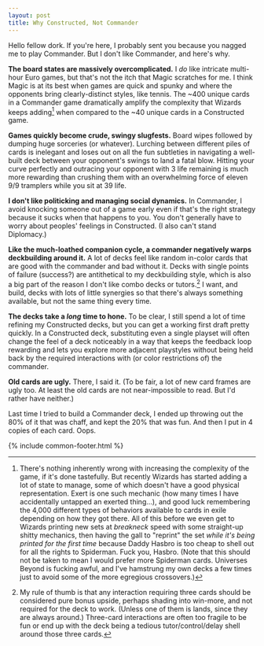 ```yaml
---
layout: post
title: Why Constructed, Not Commander
---
```


Hello fellow dork. If you're here, I probably sent you because you nagged me to play Commander. But I don't like Commander, and here's why.

**The board states are massively overcomplicated.** I _do_ like intricate multi-hour Euro games, but that's not the itch that Magic scratches for me. I think Magic is at its best when games are quick and spunky and where the opponents bring clearly-distinct styles, like tennis. The ~400 unique cards in a Commander game dramatically amplify the complexity that Wizards keeps adding[^1] when compared to the ~40 unique cards in a Constructed game.

**Games quickly become crude, swingy slugfests.** Board wipes followed by dumping huge sorceries (or whatever). Lurching between different piles of cards is inelegant and loses out on all the fun subtleties in navigating a well-built deck between your opponent's swings to land a fatal blow. Hitting your curve perfectly and outracing your opponent with 3 life remaining is much more rewarding than crushing them with an overwhelming force of eleven 9/9 tramplers while you sit at 39 life.

**I don't like politicking and managing social dynamics.** In Commander, I avoid knocking someone out of a game early even if that's the right strategy because it sucks when that happens to you. You don't generally have to worry about peoples' feelings in Constructed. (I also can't stand Diplomacy.)

**Like the much-loathed companion cycle, a commander negatively warps deckbuilding around it.** A lot of decks feel like random in-color cards that are good with the commander and bad without it. Decks with single points of failure (success?) are antithetical to my deckbuilding style, which is also a big part of the reason I don't like combo decks or tutors.[^2] I want, and build, decks with lots of little synergies so that there's always something available, but not the same thing every time.

**The decks take a _long_ time to hone.** To be clear, I still spend a lot of time refining my Constructed decks, but you can get a working first draft pretty quickly. In a Constructed deck, substituting even a single playset will often change the feel of a deck noticeably in a way that keeps the feedback loop rewarding and lets you explore more adjacent playstyles without being held back by the required interactions with (or color restrictions of) the commander.

**Old cards are ugly.** There, I said it. (To be fair, a lot of new card frames are ugly too. At least the old cards are not near-impossible to read. But I'd rather have neither.)

Last time I tried to build a Commander deck, I ended up throwing out the 80% of it that was chaff, and kept the 20% that was fun. And then I put in 4 copies of each card. Oops.

{% include common-footer.html %}

[^1]: There's nothing inherently wrong with increasing the complexity of the game, if it's done tastefully. But recently Wizards has started adding a lot of state to manage, some of which doesn't have a good physical representation. Exert is one such mechanic (how many times I have accidentally untapped an exerted thing...), and good luck remembering the 4,000 different types of behaviors available to cards in exile depending on how they got there. All of this before we even get to Wizards printing new sets at _breakneck_ speed with some straight-up shitty mechanics, then having the gall to "reprint" the set _while it's being printed for the first time_ because Daddy Hasbro is too cheap to shell out for all the rights to Spiderman. Fuck you, Hasbro. (Note that this should not be taken to mean I would prefer more Spiderman cards. Universes Beyond is fucking awful, and I've hamstrung my own decks a few times just to avoid some of the more egregious crossovers.)
[^2]: My rule of thumb is that any interaction requiring three cards should be considered pure bonus upside, perhaps shading into win-more, and not required for the deck to work. (Unless one of them is lands, since they are always around.) Three-card interactions are often too fragile to be fun or end up with the deck being a tedious tutor/control/delay shell around those three cards.
